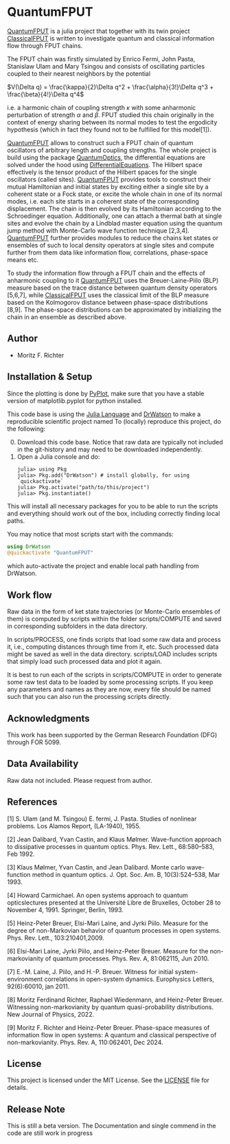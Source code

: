 # QuantumFPUT

[QuantumFPUT](https://github.com/MF-Richter/QuantumFPUT) is a julia project that together with its twin project [ClassicalFPUT](https://github.com/MF-Richter/ClassicalFPUT) is written to investigate quantum and classical information flow through FPUT chains.

The FPUT chain was firstly simulated by Enrico Fermi, John Pasta, Stanislaw Ulam and Mary Tsingou and consists of oscillating particles coupled to their nearest neighbors by the potential

$V(\Delta q) = \frac{\kappa}{2}\Delta q^2 + \frac{\alpha}{3!}\Delta q^3 + \frac{\beta}{4!}\Delta q^4$

i.e. a harmonic chain of coupling strength $\kappa$ with some anharmonic perturbation of strength $\alpha$ and $\beta$. FPUT studied this chain originally in the context of energy sharing between its normal modes to test the ergodicity hypothesis (which in fact they found not to be fulfilled for this model[1]).

[QuantumFPUT](https://github.com/MF-Richter/QuantumFPUT) allows to construct such a FPUT chain of quantum oscillators of arbitrary length and coupling strengths. The whole project is build using the package [QuantumOptics](https://github.com/qojulia/QuantumOptics.jl), the differential equations are solved under the hood using [DifferentialEquations](https://github.com/SciML/DifferentialEquations.jl). The Hilbert space effectively is the tensor product of the Hilbert spaces for the single oscillators (called sites). [QuantumFPUT](https://github.com/MF-Richter/QuantumFPUT) provides tools to construct their mutual Hamiltonian and initial states by exciting either a single site by a coherent state or a Fock state, or excite the whole chain in one of its normal modes, i.e. each site starts in a coherent state of the corresponding displacement. The chain is then evolved by its Hamiltonian according to the Schroedinger equation. Additionally, one can attach a thermal bath at single sites and evolve the chain by a Lindblad master equation using the quantum jump method with Monte-Carlo wave function technique [2,3,4]. [QuantumFPUT](https://github.com/MF-Richter/QuantumFPUT) further provides modules to reduce the chains ket states or ensembles of such to local density operators at single sites and compute further from them data like information flow, correlations, phase-space means etc.

To study the information flow through a FPUT chain and the effects of anharmonic coupling to it [QuantumFPUT](https://github.com/MF-Richter/QuantumFPUT) uses the Breuer-Laine-Piilo (BLP) measure based on the trace distance between quantum density operators [5,6,7], while [ClassicalFPUT](https://github.com/MF-Richter/ClassicalFPUT) uses the classical limit of the BLP measure based on the Kolmogorov distance between phase-space distributions [8,9]. The phase-space distributions can be approximated by initializing the chain in an ensemble as described above.



## Author
- Moritz F. Richter


## Installation & Setup
Since the plotting is done by [PyPlot](https://github.com/JuliaPy/PyPlot.jl), make sure that you have a stable version of matplotlib.pyplot for python installed.

This code base is using the [Julia Language](https://julialang.org/) and [DrWatson](https://juliadynamics.github.io/DrWatson.jl/stable/) to make a reproducible scientific project named
To (locally) reproduce this project, do the following:

0. Download this code base. Notice that raw data are typically not included in the
   git-history and may need to be downloaded independently.
1. Open a Julia console and do:
   ```
   julia> using Pkg
   julia> Pkg.add("DrWatson") # install globally, for using `quickactivate`
   julia> Pkg.activate("path/to/this/project")
   julia> Pkg.instantiate()
   ```

This will install all necessary packages for you to be able to run the scripts and
everything should work out of the box, including correctly finding local paths.

You may notice that most scripts start with the commands:
```julia
using DrWatson
@quickactivate "QuantumFPUT"
```
which auto-activate the project and enable local path handling from DrWatson.


## Work flow
Raw data in the form of ket state trajectories (or Monte-Carlo ensembles of them) is computed
by scripts within the folder scripts/COMPUTE and saved in corresponding subfolders in the
data directory.

In scripts/PROCESS, one finds scripts that load some raw data and process it, i.e., computing distances through time from it, etc. Such processed data might be saved as well in the data
directory. scripts/LOAD includes scripts that simply load such processed data and plot it again.

It is best to run each of the scripts in scripts/COMPUTE in order to generate some raw test data to
be loaded by some processing scripts. If you keep any parameters and names as they are now,
every file should be named such that you can also run the processing scripts directly.

## Acknowledgments
This work has been supported by the German Research Foundation (DFG) through FOR 5099.


## Data Availability
Raw data not included. Please request from author.


## References
[1] S. Ulam (and M. Tsingou) E. fermi, J. Pasta. Studies of nonlinear problems. Los Alamos Report, (LA-1940), 1955.

[2] Jean Dalibard, Yvan Castin, and Klaus Mølmer. Wave-function approach to dissipative processes in quantum optics. Phys. Rev. Lett., 68:580–583, Feb 1992.

[3] Klaus Mølmer, Yvan Castin, and Jean Dalibard. Monte carlo wave-function method in quantum optics. J. Opt. Soc. Am. B, 10(3):524–538, Mar 1993.

[4] Howard Carmichael. An open systems approach to quantum opticslectures presented at the Université Libre de Bruxelles, October 28 to November 4, 1991. Springer, Berlin, 1993.

[5] Heinz-Peter Breuer, Elsi-Mari Laine, and Jyrki Piilo. Measure for the degree of non-Markovian behavior of quantum processes in open systems. Phys. Rev. Lett., 103:210401,2009.

[6] Elsi-Mari Laine, Jyrki Piilo, and Heinz-Peter Breuer. Measure for the non-markovianity of quantum processes. Phys. Rev. A, 81:062115, Jun 2010.

[7] E.-M. Laine, J. Piilo, and H.-P. Breuer. Witness for initial system-environment correlations in open-system dynamics. Europhysics Letters, 92(6):60010, jan 2011.

[8] Moritz Ferdinand Richter, Raphael Wiedenmann, and Heinz-Peter Breuer. Witnessing non-markovianity by quantum quasi-probability distributions. New Journal of Physics, 2022.

[9] Moritz F. Richter and Heinz-Peter Breuer. Phase-space measures of information flow in open systems: A quantum and classical perspective of non-markovianity. Phys. Rev. A, 110:062401, Dec 2024.


## License
This project is licensed under the MIT License. See the [LICENSE](LICENSE) file for details.

## Release Note
This is still a beta version. The Documentation and single commend in the code are still work in progress